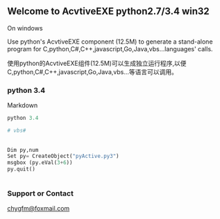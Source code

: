 ## Welcome to AcvtiveEXE   python2.7/3.4 win32
 On windows
 
Use python's AcvtiveEXE component (12.5M) to generate a stand-alone program for C,python,C#,C++,javascript,Go,Java,vbs...languages' calls.

使用python的AcvtiveEXE组件(12.5M)可以生成独立运行程序,以便C,python,C#,C++,javascript,Go,Java,vbs...等语言可以调用。
 
### python 3.4

Markdown  
```python 3.4
python 3.4

# vbs#
 
 
Dim py,num
Set py= CreateObject("pyActive.py3") 
msgbox (py.eVal(3+6))
py.quit()
 
```

 
 
### Support or Contact
chygfm@foxmail.com
 
